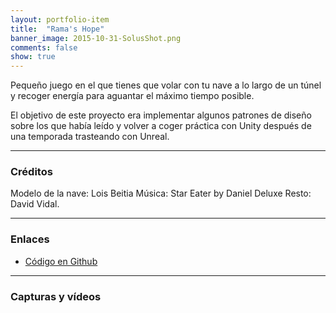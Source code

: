 ```yaml
---
layout: portfolio-item
title:  "Rama's Hope"
banner_image: 2015-10-31-SolusShot.png
comments: false
show: true
---
```


Pequeño juego en el que tienes que volar con tu nave a lo largo de un túnel y recoger energía para aguantar el máximo tiempo posible.

El objetivo de este proyecto era implementar algunos patrones de diseño sobre los que había leído y volver a coger práctica con Unity después de una temporada trasteando con Unreal.

---

### Créditos
Modelo de la nave: Lois Beitia
Música: Star Eater by Daniel Deluxe
Resto: David Vidal.

---

### Enlaces
* [Código en Github](https://github.com/txotxopue/RamasHope)

---

### Capturas y vídeos